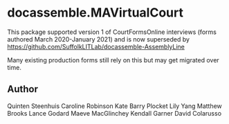 # docassemble.MAVirtualCourt

This package supported version 1 of CourtFormsOnline interviews (forms authored March 2020-January 2021) and is 
now superseded by https://github.com/SuffolkLITLab/docassemble-AssemblyLine

Many existing production forms still rely on this but may get migrated over time.

## Author

Quinten Steenhuis
Caroline Robinson
Kate Barry
Plocket
Lily Yang
Matthew Brooks
Lance Godard
Maeve MacGlinchey
Kendall Garner
David Colarusso
